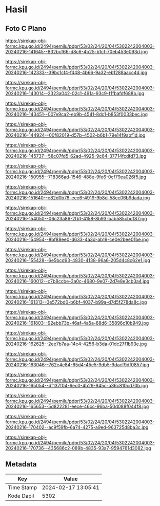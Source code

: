 # Hasil

## Foto C Plano

https://sirekap-obj-formc.kpu.go.id/2494/pemilu/pdpr/53/02/24/20/04/5302242004003-20240216-141645--832bcf66-d8c6-4b25-b1cf-70eb453e093d.jpg

https://sirekap-obj-formc.kpu.go.id/2494/pemilu/pdpr/53/02/24/20/04/5302242004003-20240216-142333--39bc1cf4-f448-4b66-9a32-eb1288aacc4d.jpg

https://sirekap-obj-formc.kpu.go.id/2494/pemilu/pdpr/53/02/24/20/04/5302242004003-20240216-143014--2323a042-02c1-491a-93c9-f1fbafdf688b.jpg

https://sirekap-obj-formc.kpu.go.id/2494/pemilu/pdpr/53/02/24/20/04/5302242004003-20240216-143451--007e9ca2-eb9b-4541-8dc1-b853f0033bec.jpg

https://sirekap-obj-formc.kpu.go.id/2494/pemilu/pdpr/53/02/24/20/04/5302242004003-20240216-144924--00f82019-d57b-4502-b6b1-79e14f9abf1d.jpg

https://sirekap-obj-formc.kpu.go.id/2494/pemilu/pdpr/53/02/24/20/04/5302242004003-20240216-145737--58c07fd5-62ad-4925-9c64-37714fcdfd73.jpg

https://sirekap-obj-formc.kpu.go.id/2494/pemilu/pdpr/53/02/24/20/04/5302242004003-20240216-150955--718366ad-1546-488e-9fe6-0cf79ea026f5.jpg

https://sirekap-obj-formc.kpu.go.id/2494/pemilu/pdpr/53/02/24/20/04/5302242004003-20240216-151640--e82d0b78-eee6-4919-9b8d-58ec06b9dada.jpg

https://sirekap-obj-formc.kpu.go.id/2494/pemilu/pdpr/53/02/24/20/04/5302242004003-20240216-154050--06c23a86-2fb1-4158-8b93-bab585cbdf87.jpg

https://sirekap-obj-formc.kpu.go.id/2494/pemilu/pdpr/53/02/24/20/04/5302242004003-20240216-154954--8bf88ee0-d633-4a3d-ab19-ce0e2bee01be.jpg

https://sirekap-obj-formc.kpu.go.id/2494/pemilu/pdpr/53/02/24/20/04/5302242004003-20240216-155428--6e5bcd93-4830-4138-96a6-205d4c8c62e1.jpg

https://sirekap-obj-formc.kpu.go.id/2494/pemilu/pdpr/53/02/24/20/04/5302242004003-20240216-160012--c7b8ccbe-3a0c-4680-9e07-2d7e8e3cb3a4.jpg

https://sirekap-obj-formc.kpu.go.id/2494/pemilu/pdpr/53/02/24/20/04/5302242004003-20240216-161313--3e572bd0-b6bf-4037-b99a-d7d5f278da8c.jpg

https://sirekap-obj-formc.kpu.go.id/2494/pemilu/pdpr/53/02/24/20/04/5302242004003-20240216-161803--92ebb73b-46af-4a5a-88d6-35896c10b949.jpg

https://sirekap-obj-formc.kpu.go.id/2494/pemilu/pdpr/53/02/24/20/04/5302242004003-20240216-162625--2ee7b7aa-14c4-4256-b3da-01dc27f1b93e.jpg

https://sirekap-obj-formc.kpu.go.id/2494/pemilu/pdpr/53/02/24/20/04/5302242004003-20240216-163046--762e4e84-65d4-45e5-9db5-9dacf9df0857.jpg

https://sirekap-obj-formc.kpu.go.id/2494/pemilu/pdpr/53/02/24/20/04/5302242004003-20240216-165054--df137f04-6ec0-4b29-945c-a36c810cd70b.jpg

https://sirekap-obj-formc.kpu.go.id/2494/pemilu/pdpr/53/02/24/20/04/5302242004003-20240216-165653--5d822281-eece-46cc-96ba-50d088f044f8.jpg

https://sirekap-obj-formc.kpu.go.id/2494/pemilu/pdpr/53/02/24/20/04/5302242004003-20240216-170402--ac9f59fb-6a74-4275-a9ed-963725d8ba3c.jpg

https://sirekap-obj-formc.kpu.go.id/2494/pemilu/pdpr/53/02/24/20/04/5302242004003-20240216-170736--435686c2-089b-4835-93a7-9594761d3082.jpg


## Metadata

| Key        | Value               |
| ---------- | ------------------- |
| Time Stamp | 2024-02-17 13:05:41 |
| Kode Dapil | 5302                |




